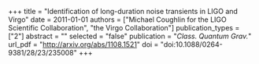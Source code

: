 +++
title = "Identification of long-duration noise transients in LIGO and Virgo"
date = 2011-01-01
authors = ["Michael Coughlin for the LIGO Scientific Collaboration", "the Virgo Collaboration"]
publication_types = ["2"]
abstract = ""
selected = "false"
publication = "*Class. Quantum Grav.*"
url_pdf = "http://arxiv.org/abs/1108.1521"
doi = "doi:10.1088/0264-9381/28/23/235008"
+++

